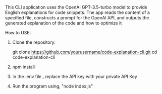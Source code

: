 This CLI application uses the OpenAI GPT-3.5-turbo model to provide English explanations for code snippets. The app reads the content of a specified file, constructs a prompt for the OpenAI API, and outputs the generated explanation of the code and how to optimize it

How to USE:
1) Clone the repository:

   git clone https://github.com/yourusername/code-explanation-cli.git
   cd code-explanation-cli

2) npm install

3) In the .env file , replace the API key with your private API Key

4) Run the program using, "node index.js"


